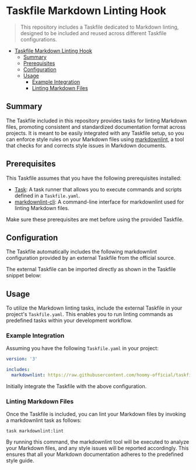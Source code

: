 # Taskfile Markdown Linting Hook

> This repository includes a Taskfile dedicated to Markdown linting, designed to be included and reused across different
> Taskfile configurations.

<!-- TOC -->
* [Taskfile Markdown Linting Hook](#taskfile-markdown-linting-hook)
  * [Summary](#summary)
  * [Prerequisites](#prerequisites)
  * [Configuration](#configuration)
  * [Usage](#usage)
    * [Example Integration](#example-integration)
    * [Linting Markdown Files](#linting-markdown-files)
<!-- TOC -->

## Summary

The Taskfile included in this repository provides tasks for linting Markdown files, promoting consistent and
standardized documentation format across projects. It is meant to be easily integrated with any Taskfile setup, so you
can enforce style rules on your Markdown files using  [markdownlint](https://github.com/markdownlint/markdownlint), a
tool that checks for and corrects style issues in Markdown documents.

## Prerequisites

This Taskfile assumes that you have the following prerequisites installed:

* [Task](https://taskfile.dev/): A task runner that allows you to execute commands and scripts defined in
  a  `Taskfile.yaml`.
* [markdownlint-cli](https://github.com/igorshubovych/markdownlint-cli): A command-line interface for markdownlint used
  for linting Markdown files.

Make sure these prerequisites are met before using the provided Taskfile.

## Configuration

The Taskfile automatically includes the following markdownlint configuration provided by an external Taskfile from the
official source.

The external Taskfile can be imported directly as shown in the Taskfile snippet below:

## Usage

To utilize the Markdown linting tasks, include the external Taskfile in your project's  `Taskfile.yaml`. This enables
you to run linting commands as predefined tasks within your development workflow.

### Example Integration

Assuming you have the following  `Taskfile.yaml`  in your project:

```yaml
version: '3'

includes:
  markdownlint: https://raw.githubusercontent.com/hoomy-official/taskfile-markdownlint/main/tasks.yaml
```

Initially integrate the Taskfile with the above configuration.

### Linting Markdown Files

Once the Taskfile is included, you can lint your Markdown files by invoking a markdownlint task as follows:

```shell
task markdownlint:lint
```

By running this command, the markdownlint tool will be executed to analyze your Markdown files, and any style issues
will be reported accordingly. This ensures that all your Markdown documentation adheres to the predefined style guide.
